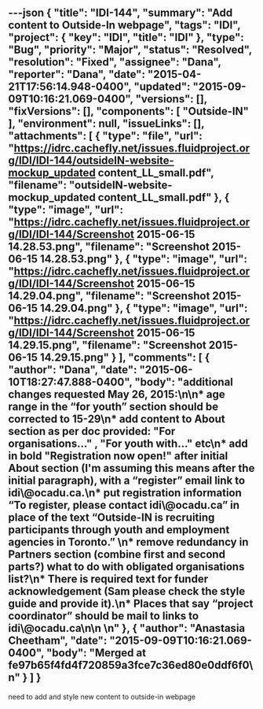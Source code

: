 ---json
{
  "title": "IDI-144",
  "summary": "Add content to Outside-In webpage",
  "tags": "IDI",
  "project": {
    "key": "IDI",
    "title": "IDI"
  },
  "type": "Bug",
  "priority": "Major",
  "status": "Resolved",
  "resolution": "Fixed",
  "assignee": "Dana",
  "reporter": "Dana",
  "date": "2015-04-21T17:56:14.948-0400",
  "updated": "2015-09-09T10:16:21.069-0400",
  "versions": [],
  "fixVersions": [],
  "components": [
    "Outside-IN"
  ],
  "environment": null,
  "issueLinks": [],
  "attachments": [
    {
      "type": "file",
      "url": "https://idrc.cachefly.net/issues.fluidproject.org/IDI/IDI-144/outsideIN-website-mockup_updated content_LL_small.pdf",
      "filename": "outsideIN-website-mockup_updated content_LL_small.pdf"
    },
    {
      "type": "image",
      "url": "https://idrc.cachefly.net/issues.fluidproject.org/IDI/IDI-144/Screenshot 2015-06-15 14.28.53.png",
      "filename": "Screenshot 2015-06-15 14.28.53.png"
    },
    {
      "type": "image",
      "url": "https://idrc.cachefly.net/issues.fluidproject.org/IDI/IDI-144/Screenshot 2015-06-15 14.29.04.png",
      "filename": "Screenshot 2015-06-15 14.29.04.png"
    },
    {
      "type": "image",
      "url": "https://idrc.cachefly.net/issues.fluidproject.org/IDI/IDI-144/Screenshot 2015-06-15 14.29.15.png",
      "filename": "Screenshot 2015-06-15 14.29.15.png"
    }
  ],
  "comments": [
    {
      "author": "Dana",
      "date": "2015-06-10T18:27:47.888-0400",
      "body": "additional changes requested May 26, 2015:\n\n* age range in the “for youth” section should be corrected to 15-29\n* add content to About section as per doc provided: \"For organisations...\" , \"For youth with...\" etc\n* add in bold \"Registration now open!\" after initial About section (I'm assuming this means after the initial paragraph), with a “register” email link to idi\\@ocadu.ca.\n* put registration information “To register, please contact idi\\@ocadu.ca” in place of the text “Outside-IN is recruiting participants through youth and employment agencies in Toronto.” &#x20;\n* remove redundancy in Partners section (combine first and second parts?) what to do with obligated organisations list?\n* There is required text for funder acknowledgement (Sam please check the style guide and provide it).\n* Places that say “project coordinator” should be  mail to links to idi\\@ocadu.ca\n\n&#x20;\n"
    },
    {
      "author": "Anastasia Cheetham",
      "date": "2015-09-09T10:16:21.069-0400",
      "body": "Merged at fe97b65f4fd4f720859a3fce7c36ed80e0ddf6f0\n"
    }
  ]
}
---
need to add and style new content to outside-in webpage

        